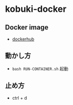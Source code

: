 # kobuki-docker
## Docker image
- [dockerhub](https://hub.docker.com/repository/docker/sarubito2020/kobuki_ros)

## 動かし方
- ``` bash RUN-CONTAINER.sh ``` 起動

## 止め方
- ctrl + d

